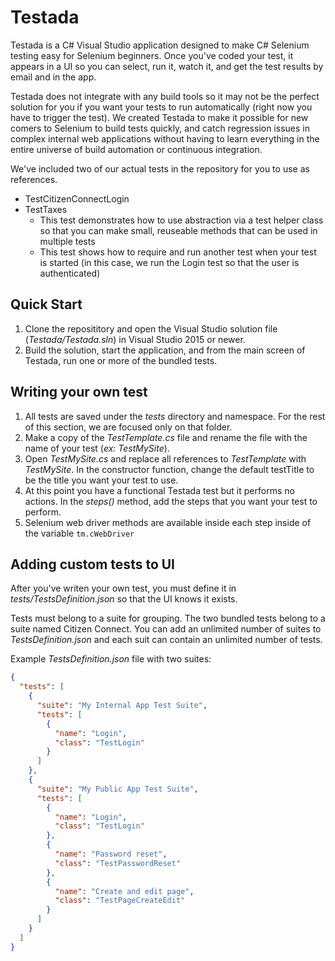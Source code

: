 # Testada
Testada is a C# Visual Studio application designed to make C# Selenium testing easy for Selenium beginners. Once you've coded your test, it appears in a UI so you can select, run it, watch it, and get the test results by email and in the app.

Testada does not integrate with any build tools so it may not be the perfect solution for you if you want your tests to run automatically (right now you have to trigger the test). We created Testada to make it possible for new comers to Selenium to build tests quickly, and catch regression issues in complex internal web applications without having to learn everything in the entire universe of build automation or continuous integration.

We've included two of our actual tests in the repository for you to use as references.
* TestCitizenConnectLogin
* TestTaxes
  *  This test demonstrates how to use abstraction via a test helper class so that you can make small, reuseable methods that can be used in multiple tests
  * This test shows how to require and run another test when your test is started (in this case, we run the Login test so that the user is authenticated)

## Quick Start
1. Clone the reposititory and open the Visual Studio solution file (*Testada/Testada.sln*) in Visual Studio 2015 or newer.
2. Build the solution, start the application, and from the main screen of Testada, run one or more of the bundled tests.

## Writing your own test
1. All tests are saved under the *tests* directory and namespace. For the rest of this section, we are focused only on that folder.
2. Make a copy of the *TestTemplate.cs* file and rename the file with the name of your test (*ex: TestMySite*).  
3. Open *TestMySite.cs* and replace all references to *TestTemplate* with *TestMySite*. In the constructor function, change the default testTitle to be the title you want your test to use.
4. At this point you have a functional Testada test but it performs no actions. In the *steps()* method, add the steps that you want your test to perform.
5. Selenium web driver methods are available inside each step inside of the variable `tm.cWebDriver` 

## Adding custom tests to UI
After you've writen your own test, you must define it in *tests/TestsDefinition.json* so that the UI knows it exists.

Tests must belong to a suite for grouping. The two bundled tests belong to a suite named Citizen Connect. You can add an unlimited number of suites to *TestsDefinition.json* and each suit can contain an unlimited number of tests.

Example *TestsDefinition.json* file with two suites:
```json
{
  "tests": [
    {
      "suite": "My Internal App Test Suite",
      "tests": [
        {
          "name": "Login",
          "class": "TestLogin"
        }
      ]
    },
    {
      "suite": "My Public App Test Suite",
      "tests": [
        {
          "name": "Login",
          "class": "TestLogin"
        },
        {
          "name": "Password reset",
          "class": "TestPasswordReset"
        },
        {
          "name": "Create and edit page",
          "class": "TestPageCreateEdit"
        }
      ]
    }
  ]
}
```

